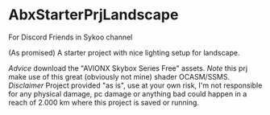 # AbxStarterPrjLandscape

For Discord Friends in Sykoo channel

(As promised) A starter project with nice lighting setup for landscape.


*Advice* download the "AVIONX Skybox Series Free" assets.
*Note* this prj make use of this great (obviously not mine) shader OCASM/SSMS.
*Disclaimer* Project provided "as is", use at your own risk, I'm not responsible for any physical damage, pc damage or anything bad could happen in a reach of 2.000 km where this project is saved or running.

